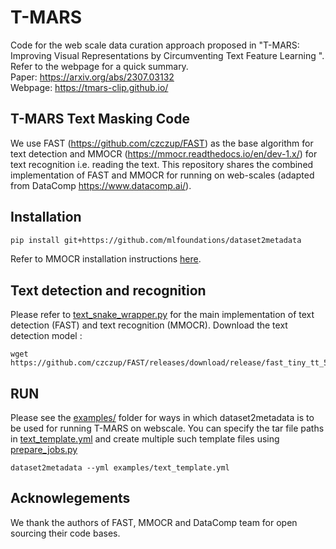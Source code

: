 # T-MARS
Code for the web scale data curation approach proposed in "T-MARS: Improving Visual Representations by Circumventing Text Feature Learning
". Refer to the webpage for a quick summary.   
Paper: https://arxiv.org/abs/2307.03132  
Webpage: https://tmars-clip.github.io/

## T-MARS Text Masking Code
We use FAST (https://github.com/czczup/FAST) as the base algorithm for text detection and MMOCR (https://mmocr.readthedocs.io/en/dev-1.x/) for text recognition i.e. reading the text. This repository shares the combined implementation of FAST and MMOCR for running on web-scales (adapted from DataComp https://www.datacomp.ai/).


## Installation

```sh
pip install git+https://github.com/mlfoundations/dataset2metadata
```

Refer to MMOCR installation instructions [here](https://mmocr.readthedocs.io/en/dev-1.x/get_started/install.html).

## Text detection and recognition
Please refer to [text_snake_wrapper.py](https://github.com/locuslab/T-MARS/blob/main/dataset2metadata/text_detection/text_snake_wrapper.py) for the main implementation of text detection (FAST) and text recognition (MMOCR). 
Download the text detection model : 
```
wget https://github.com/czczup/FAST/releases/download/release/fast_tiny_tt_512_finetune_ic17mlt.pth
```

## RUN
Please see the [examples/](https://github.com/locuslab/T-MARS/tree/main/examples/slurm) folder for ways in which dataset2metadata is to be used for running T-MARS on webscale. You can specify the tar file paths in [text_template.yml](https://github.com/locuslab/T-MARS/blob/main/examples/slurm/text_template.yml) and create multiple such template files using [prepare_jobs.py](https://github.com/locuslab/T-MARS/blob/main/examples/slurm/prepare_jobs.py)

```
dataset2metadata --yml examples/text_template.yml
```

## Acknowlegements
We thank the authors of FAST, MMOCR and DataComp team for open sourcing their code bases. 
